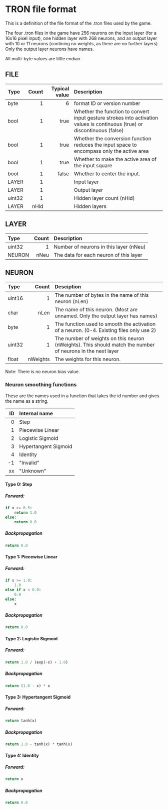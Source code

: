 # TRON file format

This is a definition of the file format of the .tron files used by the game.

The four .tron files in the game have 256 neurons on the input layer (for a 16x16 pixel input), one hidden layer with
268 neurons, and an output layer with 10 or 11 neurons (contining no weights, as there are no further layers). Only
the output layer neurons have names.

All multi-byte values are little endian.

## FILE

| Type   | Count | Typical value | Description |
| :---   | ----: | ------------: | :---------- |
| byte   |     1 |     6 | format ID or version number |
| bool   |     1 |  true | Whether the function to convert input gesture strokes into activation values is continuous (true) or discontinuous (false) |
| bool   |     1 |  true | Whether the conversion function reduces the input space to encompass only the active area |
| bool   |     1 |  true | Whether to make the active area of the input square |
| bool   |     1 | false | Whether to center the input. |
| LAYER  |     1 |       | Input layer |
| LAYER  |     1 |       | Output layer |
| uint32 |     1 |       | Hidden layer count (nHid) |
| LAYER  | nHid  |       | Hidden layers |

## LAYER

| Type   | Count | Description |
| :----- | ----: | :---------- |
| uint32 |     1 | Number of neurons in this layer (nNeu) |
| NEURON | nNeu  | The data for each neuron of this layer  |

## NEURON

| Type   |    Count | Desciption |
| :----- | -------: | :--------- |
| uint16 |        1 | The number of bytes in the name of this neuron (nLen) |
| char   |    nLen  | The name of this neuron. (Most are unnamed. Only the output layer has names) |
| byte   |        1 | The function used to smooth the activation of a neuron. (0-4. Existing files only use 2) |
| uint32 |        1 | The number of weights on this neuron (nWeights). This should match the number of neurons in the next layer |
| float  | nWeights | The weights for this neuron.

Note: There is no neuron bias value.

### Neuron smoothing functions

These are the names used in a function that takes the id number and gives the name as a string.

| ID | Internal name        |
| -: | :------------------- |
| 0  | Step                 |
| 1  | Piecewise Linear     |
| 2  | Logistic Sigmoid     |
| 3  | Hypertangent Sigmoid |
| 4  | Identity             |
| -1 | "Invalid"            |
| xx | "Unknown"            |

#### Type 0: Step

##### Forward:

```python
if x >= 0.5:
	return 1.0
else:
	return 0.0
```

##### Backpropagation

```python
return 0.0
```

#### Type 1: Piecewise Linear

##### Forward:

```python
if x >= 1.0:
	1.0
else if x < 0.0:
	0.0
else:
	x
```

##### Backpropagation

```python
return 0.0
```

#### Type 2: Logistic Sigmoid

##### Forward:

```python
return 1.0 / (exp(-x) + 1.0)
```

##### Backpropagation

```python
return (1.0 - x) * x
```

#### Type 3: Hypertangent Sigmoid

##### Forward:

```python
return tanh(x)
```

##### Backpropagation

```python
return 1.0 - tanh(x) * tanh(x)
```

#### Type 4: Identity

##### Forward:

```python
return x
```

##### Backpropagation

```python
return 0.0
```
